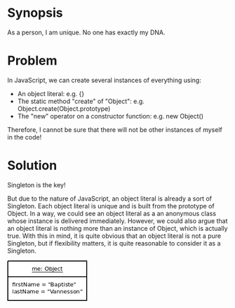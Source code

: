 # Synopsis

As a person, I am unique. No one has exactly my DNA.

# Problem

In JavaScript, we can create several instances of everything using:

  * An object literal: e.g. {}
  * The static method "create" of "Object": e.g. Object.create(Object.prototype)
  * The "new" operator on a constructor function: e.g. new Object()

Therefore, I cannot be sure that there will not be other instances of myself in the code!

# Solution

Singleton is the key!

But due to the nature of JavaScript, an object literal is already a sort of Singleton. Each object literal is unique and is built from the prototype of Object. In a way, we could see an object literal as a an anonymous class whose instance is delivered immediately. However, we could also argue that an object literal is nothing more than an instance of Object, which is actually true. With this in mind, it is quite obvious that an object literal is not a pure Singleton, but if flexibility matters, it is quite reasonable to consider it as a Singleton.

![Singleton (idiomatic)](Singleton.png)
